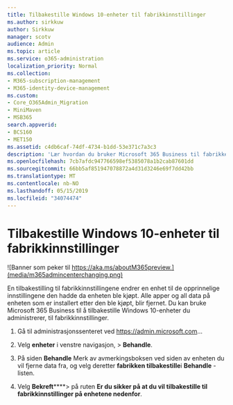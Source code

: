 ```yaml
---
title: Tilbakestille Windows 10-enheter til fabrikkinnstillinger
ms.author: sirkkuw
author: Sirkkuw
manager: scotv
audience: Admin
ms.topic: article
ms.service: o365-administration
localization_priority: Normal
ms.collection:
- M365-subscription-management
- M365-identity-device-management
ms.custom:
- Core_O365Admin_Migration
- MiniMaven
- MSB365
search.appverid:
- BCS160
- MET150
ms.assetid: c4db6caf-74df-4734-b1dd-53e371c7a3c3
description: 'Lær hvordan du bruker Microsoft 365 Business til fabrikken tilbakestille Windows-10-enheter. '
ms.openlocfilehash: 7cb7afdc947766598ef5385078a1b2cab87601dd
ms.sourcegitcommit: 66bb5af851947078872a4d31d3246e69f7dd42bb
ms.translationtype: MT
ms.contentlocale: nb-NO
ms.lasthandoff: 05/15/2019
ms.locfileid: "34074474"
---
```

# <a name="reset-windows-10-devices-to-their-factory-settings"></a>Tilbakestille Windows 10-enheter til fabrikkinnstillinger

![Banner som peker til https://aka.ms/aboutM365preview.](media/m365admincenterchanging.png)

En tilbakestilling til fabrikkinnstillingene endrer en enhet til de opprinnelige innstillingene den hadde da enheten ble kjøpt. Alle apper og all data på enheten som er installert etter den ble kjøpt, blir fjernet. Du kan bruke Microsoft 365 Business til å tilbakestille Windows 10-enheter du administrerer, til fabrikkinnstillinger.
  
1. Gå til administrasjonssenteret ved <a href="https://go.microsoft.com/fwlink/p/?linkid=837890" target="_blank">https://admin.microsoft.com</a>... 
    
2. Velg **enheter** i venstre navigasjon, \> **Behandle**.

3. På siden **Behandle** Merk av avmerkingsboksen ved siden av enheten du vil fjerne data fra, og velg deretter **fabrikken tilbakestille**i **Behandle** -listen.
    
4. Velg **Bekreft******\> på ruten **Er du sikker på at du vil tilbakestille til fabrikkinnstillinger på enhetene nedenfor**.
    
  

